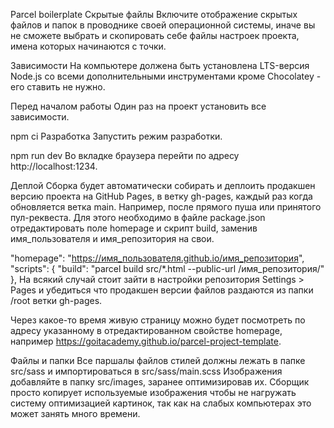 Parcel boilerplate
Скрытые файлы
Включите отображение скрытых файлов и папок в проводнике своей операционной системы, иначе вы не сможете выбрать и скопировать себе файлы настроек проекта, имена которых начинаются с точки.

Зависимости
На компьютере должена быть установлена LTS-версия Node.js со всеми дополнительными инструментами кроме Chocolatey - его ставить не нужно.

Перед началом работы
Один раз на проект установить все зависимости.

npm ci
Разработка
Запустить режим разработки.

npm run dev
Во вкладке браузера перейти по адресу http://localhost:1234.

Деплой
Сборка будет автоматически собирать и деплоить продакшен версию проекта на GitHub Pages, в ветку gh-pages, каждый раз когда обновляется ветка main. Например, после прямого пуша или принятого пул-реквеста. Для этого необходимо в файле package.json отредактировать поле homepage и скрипт build, заменив имя_пользователя и имя_репозитория на свои.

"homepage": "https://имя_пользователя.github.io/имя_репозитория",
"scripts": {
  "build": "parcel build src/*.html --public-url /имя_репозитория/"
},
На всякий случай стоит зайти в настройки репозитория Settings > Pages и убедиться что продакшен версии файлов раздаются из папки /root ветки gh-pages.

Через какое-то время живую страницу можно будет посмотреть по адресу указанному в отредактированном свойстве homepage, например https://goitacademy.github.io/parcel-project-template.

Файлы и папки
Все паршалы файлов стилей должны лежать в папке src/sass и импортироваться в src/sass/main.scss
Изображения добавляйте в папку src/images, заранее оптимизировав их. Сборщик просто копирует используемые изображения чтобы не нагружать систему оптимизацией картинок, так как на слабых компьютерах это может занять много времени.